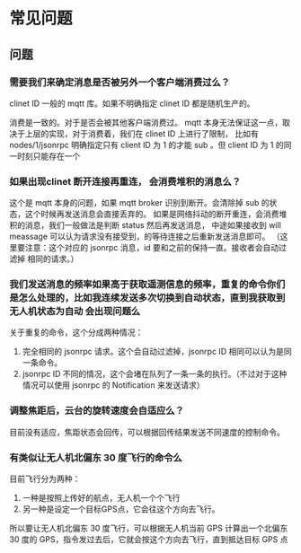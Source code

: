 # 常见问题

## 问题

### 需要我们来确定消息是否被另外一个客户端消费过么？

clinet ID 一般的 mqtt 库。如果不明确指定 clinet ID 都是随机生产的。

消费是一致的。对于是否会被其他客户端消费过。
mqtt 本身无法保证这一点，取决于上层的实现，对于消费着，我们在  clinet ID 上进行了限制，
比如有 nodes/1/jsonrpc 明确指定只有 client ID 为 1 的才能 sub 。但 client ID 为 1 的同一时刻只能存在一个

### 如果出现clinet 断开连接再重连， 会消费堆积的消息么？

这个是 mqtt 本身的问题，如果 mqtt broker 识别到断开。会清除掉 sub 的状态，这个时候再发送消息会直接丢弃的。
如果是网络抖动的断开重连，会消费堆积的消息，我们一般做法是判断 status 然后再发送消息，
中途如果接收到 will meassage 可以认为请求没有接受到，的等待连接之后重新发送消息即可。
（这里要注意：这个对应的 jsonrpc 消息，id 要和之前的保持一直。接收者会自动过滤掉 相同的请求。）

### 我们发送消息的频率如果高于获取遥测信息的频率，重复的命令你们是怎么处理的，比如我连续发送多次切换到自动状态，直到我获取到无人机状态为自动 会出现问题么

关于重复的命令，这个分成两种情况：

1. 完全相同的 jsonrpc 请求。这个会自动过滤掉，jsonrpc ID 相同可以认为是同一条命令。
2. jsonrpc ID 不同的情况，这个会堵在队列了一条一条的执行。（不过对于这种情况可以使用 jsonrpc 的 Notification 来发送请求）

### 调整焦距后，云台的旋转速度会自适应么？

目前没有适应，焦距状态会回传，可以根据回传结果发送不同速度的控制命令。

### 有类似让无人机北偏东 30 度飞行的命令么

目前飞行分为两种：

1. 一种是按照上传好的航点，无人机一个个飞行
2. 另一种是设定一个目标GPS点，它会往这个方向去飞行。

所以要让无人机北偏东 30 度飞行，可以根据无人机当前 GPS 计算出一个北偏东 30 度的 GPS，指令发过去后，它就会按这个方向去飞行，直到抵达目标 GPS 点

